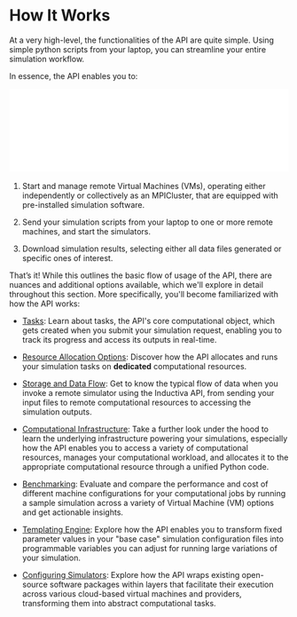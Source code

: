 # How It Works

At a very high-level, the functionalities of the API are quite simple. Using simple
python scripts from your laptop, you can streamline your entire simulation workflow.

In essence, the API enables you to:

<div align="center">
   <img src="../_static/infographic-apifunctionality-fullscreen-white.svg" alt="Inductiva API Usage Flow">
</div>

1. Start and manage remote Virtual Machines (VMs), operating either independently
or collectively as an MPICluster, that are equipped with pre-installed simulation
software.

2. Send your simulation scripts from your laptop to one or more remote machines,
and start the simulators.

3. Download simulation results, selecting either all data files generated or
specific ones of interest.

That’s it! While this outlines the basic flow of usage of the API, there are
nuances and additional options available, which we'll explore in detail throughout
this section. More specifically, you'll become familiarized with how the API
works:

- [Tasks](./tasks.md): Learn about tasks, the API's core computational object, which
gets created when you submit your simulation request, enabling you to track its
progress and access its outputs in real-time.

- [Resource Allocation Options](./shared_dedicated_resources.md): Discover how
the API allocates and runs your simulation tasks on **dedicated** computational resources.

- [Storage and Data Flow](./data_flow.md): Get to know the typical flow of data
when you invoke a remote simulator using the Inductiva API, from sending your input
files to remote computational resources to accessing the simulation outputs.

- [Computational Infrastructure](./computational-infrastructure.md): Take a further
look under the hood to learn the underlying infrastructure powering your simulations,
especially how the API enables you to access a variety of computational resources,
manages your computational workload, and allocates it to the appropriate computational
resource through a unified Python code.

- [Benchmarking](./benchmarking.md): Evaluate and compare the performance and cost
of different machine configurations for your computational jobs by running a sample
simulation across a variety of Virtual Machine (VM) options and get actionable insights.

- [Templating Engine](./templating.md): Explore how the API enables you to transform
fixed parameter values in your "base case" simulation configuration files into
programmable variables you can adjust for running large variations of your simulation.

- [Configuring Simulators](./configuring-simulators.md): Explore how the API
wraps existing open-source software packages within layers that facilitate their
execution across various cloud-based virtual machines and providers, transforming
them into abstract computational tasks.
